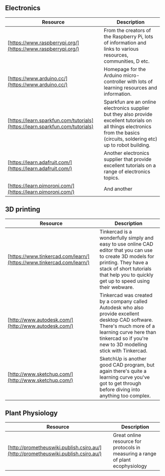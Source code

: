 
## Electronics

Resource | Description
---------|------
[https://www.raspberrypi.org/](https://www.raspberrypi.org/) | From the creators of the Raspberry Pi, lots of information and links to various resources, communities, D etc.
[https://www.arduino.cc/](https://www.arduino.cc/) | Homepage for the Arduino micro-controller with lots of learning resources and information.
[https://learn.sparkfun.com/tutorials](https://learn.sparkfun.com/tutorials) | Sparkfun are an online electronics supplier but they also provide excellent tutorials on all things electronics from the basics (circuits, soldering etc) up to robot building.
[https://learn.adafruit.com/](https://learn.adafruit.com/) | Another electronics supplier that provide excellent tutorials on a range of electronics topics.
[https://learn.pimoroni.com/](https://learn.pimoroni.com/) | And another

## 3D printing

Resource | Description
---------|------
[https://www.tinkercad.com/learn/](https://www.tinkercad.com/learn/) | Tinkercad is a wonderfully simply and easy to use online CAD editor that you can use to create 3D models for printing. They have a stack of short tutorials that help you to quickly get up to speed using their webware.
[http://www.autodesk.com/](http://www.autodesk.com/) | Tinkercad was created by a company called Autodesk who also provide excellent desktop CAD software. There's much more of a learning curve here than tinkercad so if you're new to 3D modelling stick with Tinkercad.
[http://www.sketchup.com/](http://www.sketchup.com/) | SketchUp is another good CAD program, but again there's quite a learning curve you've got to get through before diving into anything too complex.

## Plant Physiology

Resource | Description
---------|------
[http://prometheuswiki.publish.csiro.au/](http://prometheuswiki.publish.csiro.au/) | Great online resource for protocols in measuring a range of plant ecophysiology
